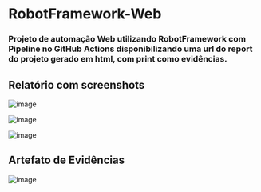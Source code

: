 # RobotFramework-Web
### Projeto de automação Web utilizando RobotFramework com Pipeline no GitHub Actions disponibilizando uma url do report do projeto gerado em html, com print como evidências.
## Relatório com screenshots
![image](https://github.com/user-attachments/assets/8fa29ea6-62fc-408b-b4f5-a12a681de551)

![image](https://github.com/user-attachments/assets/dc4166a2-cc39-4876-865a-33bd1afa55a7)

![image](https://github.com/user-attachments/assets/94f328c1-4dfa-4759-b346-ae6fea2d5272)

## Artefato de Evidências
![image](https://github.com/user-attachments/assets/21e4bb78-efa0-48ee-926b-77e8775b9009)
